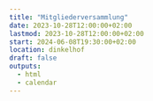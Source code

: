 ```yaml
---
title: "Mitgliederversammlung"
date: 2023-10-28T12:00:00+02:00
lastmod: 2023-10-28T12:00:00+02:00
start: 2024-06-08T19:30:00+02:00
location: dinkelhof
draft: false
outputs:
  - html
  - calendar
---
```


